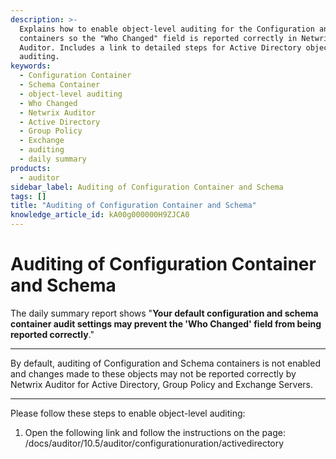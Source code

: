 ```yaml
---
description: >-
  Explains how to enable object-level auditing for the Configuration and Schema
  containers so the "Who Changed" field is reported correctly in Netwrix
  Auditor. Includes a link to detailed steps for Active Directory object-level
  auditing.
keywords:
  - Configuration Container
  - Schema Container
  - object-level auditing
  - Who Changed
  - Netwrix Auditor
  - Active Directory
  - Group Policy
  - Exchange
  - auditing
  - daily summary
products:
  - auditor
sidebar_label: Auditing of Configuration Container and Schema
tags: []
title: "Auditing of Configuration Container and Schema"
knowledge_article_id: kA00g000000H9ZJCA0
---
```


# Auditing of Configuration Container and Schema

The daily summary report shows "**Your default configuration and schema container audit settings may prevent the 'Who Changed' field from being reported correctly**."

---

By default, auditing of Configuration and Schema containers is not enabled and changes made to these objects may not be reported correctly by Netwrix Auditor for Active Directory, Group Policy and Exchange Servers.

---

Please follow these steps to enable object-level auditing:

1. Open the following link and follow the instructions on the page:
   /docs/auditor/10.5/auditor/configurationuration/activedirectory
